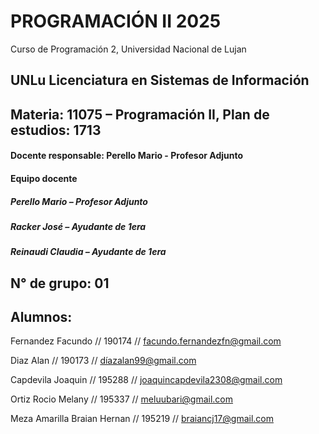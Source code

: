 # PROGRAMACIÓN II 2025
Curso de Programación 2, Universidad Nacional de Lujan
## UNLu Licenciatura en Sistemas de Información
## Materia: 11075 – Programación II, Plan de estudios: 1713
#### Docente responsable: Perello Mario - Profesor Adjunto
#### Equipo docente
##### Perello Mario – Profesor Adjunto
##### Racker José – Ayudante de 1era
##### Reinaudi Claudia – Ayudante de 1era
## N° de grupo: 01
## Alumnos:

Fernandez Facundo //  190174 // facundo.fernandezfn@gmail.com

Diaz Alan // 190173 // díazalan99@gmail.com

Capdevila Joaquin //  195288 // joaquincapdevila2308@gmail.com

Ortiz Rocio Melany //  195337 // meluubari@gmail.com

Meza Amarilla Braian Hernan // 195219 // braiancj17@gmail.com

